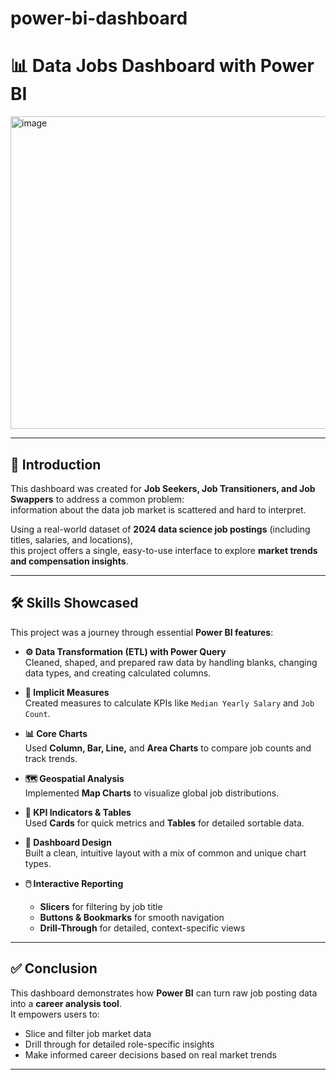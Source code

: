 # power-bi-dashboard
# 📊 Data Jobs Dashboard with Power BI

<img width="892" height="500" alt="image" src="https://github.com/user-attachments/assets/0029aa58-f1a9-45af-8b0a-3a8802e472a5" />


---

## 📌 Introduction

This dashboard was created for **Job Seekers, Job Transitioners, and Job Swappers** to address a common problem:  
information about the data job market is scattered and hard to interpret.  

Using a real-world dataset of **2024 data science job postings** (including titles, salaries, and locations),  
this project offers a single, easy-to-use interface to explore **market trends and compensation insights**.

---



## 🛠 Skills Showcased

This project was a journey through essential **Power BI features**:

- **⚙️ Data Transformation (ETL) with Power Query**  
  Cleaned, shaped, and prepared raw data by handling blanks, changing data types, and creating calculated columns.

- **🧮 Implicit Measures**  
  Created measures to calculate KPIs like `Median Yearly Salary` and `Job Count`.

- **📊 Core Charts**  
  Used **Column, Bar, Line,** and **Area Charts** to compare job counts and track trends.

- **🗺️ Geospatial Analysis**  
  Implemented **Map Charts** to visualize global job distributions.

- **🔢 KPI Indicators & Tables**  
  Used **Cards** for quick metrics and **Tables** for detailed sortable data.

- **🎨 Dashboard Design**  
  Built a clean, intuitive layout with a mix of common and unique chart types.

- **🖱️ Interactive Reporting**  
  - **Slicers** for filtering by job title  
  - **Buttons & Bookmarks** for smooth navigation  
  - **Drill-Through** for detailed, context-specific views  

---


## ✅ Conclusion

This dashboard demonstrates how **Power BI** can turn raw job posting data into a **career analysis tool**.  
It empowers users to:
- Slice and filter job market data  
- Drill through for detailed role-specific insights  
- Make informed career decisions based on real market trends  

---
